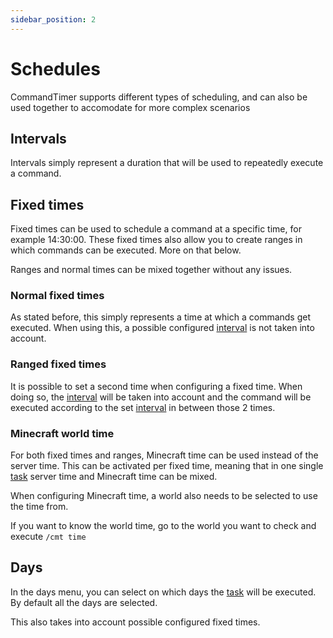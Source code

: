 ```yaml
---
sidebar_position: 2
---
```

# Schedules

CommandTimer supports different types of scheduling, and can also be used together to accomodate for more complex scenarios

## Intervals

Intervals simply represent a duration that will be used to repeatedly execute a command.

## Fixed times

Fixed times can be used to schedule a command at a specific time, for example 14:30:00. These fixed times also allow you to create ranges in which commands can be executed. More on that below.

Ranges and normal times can be mixed together without any issues.

### Normal fixed times

As stated before, this simply represents a time at which a commands get executed. When using this, a possible configured [interval](#intervals) is not taken into account.

### Ranged fixed times

It is possible to set a second time when configuring a fixed time. When doing so, the [interval](#intervals) will be taken into account and the command will be executed according to the set [interval](#intervals) in between those 2 times.

### Minecraft world time

For both fixed times and ranges, Minecraft time can be used instead of the server time. This can be activated per fixed time, meaning that in one single [task](../misc/jargon#task) server time and Minecraft time can be mixed.

When configuring Minecraft time, a world also needs to be selected to use the time from.

If you want to know the world time, go to the world you want to check and execute `/cmt time`

## Days

In the days menu, you can select on which days the [task](../misc/jargon#task) will be executed. By default all the days are selected.

This also takes into account possible configured fixed times.